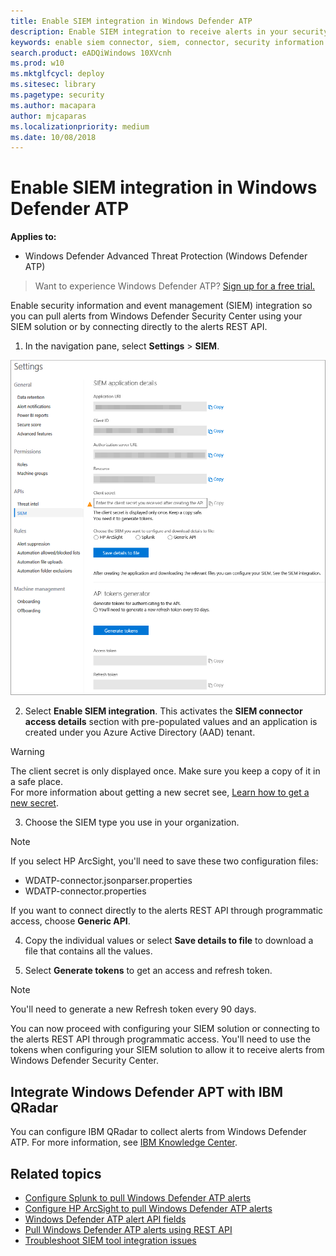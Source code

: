 ```yaml
---
title: Enable SIEM integration in Windows Defender ATP
description: Enable SIEM integration to receive alerts in your security information and event management (SIEM) solution.
keywords: enable siem connector, siem, connector, security information and events
search.product: eADQiWindows 10XVcnh
ms.prod: w10
ms.mktglfcycl: deploy
ms.sitesec: library
ms.pagetype: security
ms.author: macapara
author: mjcaparas
ms.localizationpriority: medium
ms.date: 10/08/2018
---
```


# Enable SIEM integration in Windows Defender ATP

**Applies to:**
- Windows Defender Advanced Threat Protection (Windows Defender ATP)



>Want to experience Windows Defender ATP? [Sign up for a free trial.](https://www.microsoft.com/en-us/WindowsForBusiness/windows-atp?ocid=docs-wdatp-enablesiem-abovefoldlink) 

Enable security information and event management (SIEM) integration so you can pull alerts from Windows Defender Security Center using your SIEM solution or by connecting directly to the alerts REST API.

1. In the navigation pane, select **Settings** > **SIEM**.

  ![Image of SIEM integration from Settings menu](images/atp-siem-integration.png)

2. Select **Enable SIEM integration**. This activates the **SIEM connector access details** section with pre-populated values and an application is created under you Azure Active Directory (AAD) tenant.

  > [!WARNING]
  >The client secret is only displayed once. Make sure you keep a copy of it in a safe place.<br>
  For more information about getting a new secret see, [Learn how to get a new secret](troubleshoot-custom-ti-windows-defender-advanced-threat-protection.md#learn-how-to-get-a-new-client-secret).

3. Choose the SIEM type you use in your organization.

  > [!NOTE]
  > If you select HP ArcSight, you'll need to save these two configuration files:<br>
  - WDATP-connector.jsonparser.properties
  - WDATP-connector.properties <br>

  If you want to connect directly to the alerts REST API through programmatic access, choose **Generic API**.

4. Copy the individual values or select **Save details to file** to download a file that contains all the values.

5. Select **Generate tokens** to get an access and refresh token.
  
  > [!NOTE]
  > You'll need to generate a new Refresh token every 90 days. 

You can now proceed with configuring your SIEM solution or connecting to the alerts REST API through programmatic access. You'll need to use the tokens when configuring your SIEM solution to allow it to receive alerts from Windows Defender Security Center.

## Integrate Windows Defender APT with IBM QRadar 
You can configure IBM QRadar to collect alerts from Windows Defender ATP. For more information, see [IBM Knowledge Center](https://www.ibm.com/support/knowledgecenter/SS42VS_DSM/c_dsm_guide_MS_Win_Defender_ATP_overview.html?cp=SS42VS_7.3.1).

## Related topics
- [Configure Splunk to pull Windows Defender ATP alerts](configure-splunk-windows-defender-advanced-threat-protection.md)
- [Configure HP ArcSight to pull Windows Defender ATP alerts](configure-arcsight-windows-defender-advanced-threat-protection.md)
- [Windows Defender ATP alert API fields](api-portal-mapping-windows-defender-advanced-threat-protection.md)
- [Pull Windows Defender ATP alerts using REST API](pull-alerts-using-rest-api-windows-defender-advanced-threat-protection.md)
- [Troubleshoot SIEM tool integration issues](troubleshoot-siem-windows-defender-advanced-threat-protection.md)
